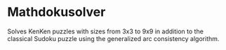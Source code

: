 # Mathdokusolver


Solves KenKen puzzles with sizes from 3x3 to 9x9 in addition to the classical Sudoku puzzle using the generalized arc consistency algorithm.


